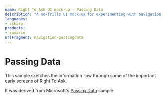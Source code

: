```yaml
---
name: Right To Ask UI mock-up - Passing Data
description: "A no-frills UI mock-up for experimenting with navigation, based on Microsoft's Passing Data sample."
languages:
- csharp
products:
- xamarin
urlFragment: navigation-passingdata
---
```

# Passing Data

This sample sketches the information flow through some of the important early screens of Right To Ask. 

It was derived from Microsoft's [Passing Data](https://github.com/xamarin/xamarin-forms-samples/tree/master/Navigation/PassingData) sample.

